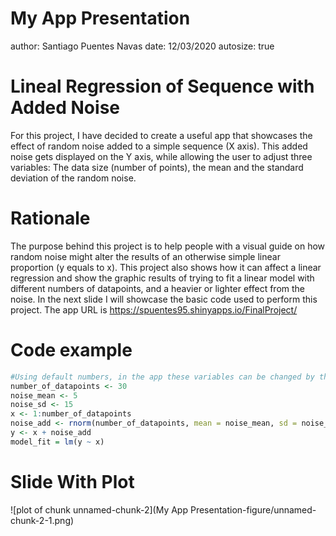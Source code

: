 My App Presentation
========================================================
author: Santiago Puentes Navas
date: 12/03/2020
autosize: true

Lineal Regression of Sequence with Added Noise
========================================================

For this project, I have decided to create a useful app that showcases the effect of random noise added to a simple sequence (X axis).
This added noise gets displayed on the Y axis, while allowing the user to adjust three variables: The data size (number of points), the mean and the standard deviation of the random noise.

Rationale
========================================================

The purpose behind this project is to help people with a visual guide on how random noise might alter the results of an otherwise simple linear proportion (y equals to x). This project also shows how it can affect a linear regression and show the graphic results of trying to fit a linear model with different numbers of datapoints, and a heavier or lighter effect from the noise.
In the next slide I will showcase the basic code used to perform this project. The app URL is https://spuentes95.shinyapps.io/FinalProject/

Code example
========================================================

```r
#Using default numbers, in the app these variables can be changed by the user
number_of_datapoints <- 30
noise_mean <- 5
noise_sd <- 15
x <- 1:number_of_datapoints
noise_add <- rnorm(number_of_datapoints, mean = noise_mean, sd = noise_sd)
y <- x + noise_add
model_fit = lm(y ~ x)
```

Slide With Plot
========================================================

![plot of chunk unnamed-chunk-2](My App Presentation-figure/unnamed-chunk-2-1.png)
